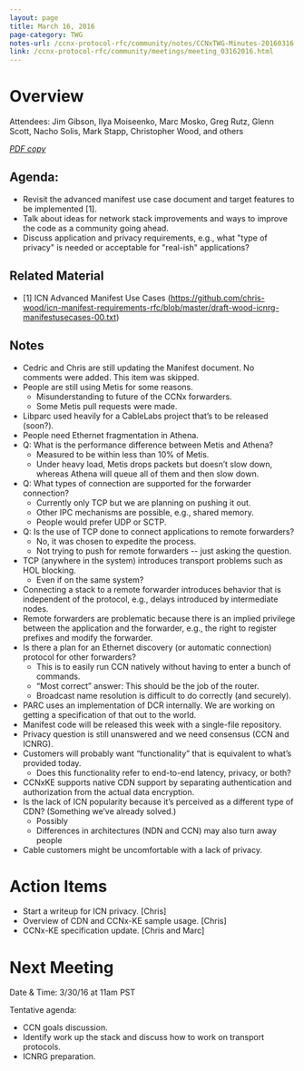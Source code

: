 ```yaml
---
layout: page
title: March 16, 2016
page-category: TWG
notes-url: /ccnx-protocol-rfc/community/notes/CCNxTWG-Minutes-20160316.pdf
link: /ccnx-protocol-rfc/community/meetings/meeting_03162016.html
---
```


# Overview

Attendees: Jim Gibson, Ilya Moiseenko, Marc Mosko, Greg Rutz, Glenn Scott, Nacho Solis, Mark Stapp, Christopher Wood, and others

[*PDF copy*](/ccnx-protocol-rfc/community/notes/CCNxTWG-Minutes-20160316.pdf)

## Agenda:

- Revisit the advanced manifest use case document and target features to be implemented [1].
- Talk about ideas for network stack improvements and ways to improve the code as a community going ahead.
- Discuss application and privacy requirements, e.g., what "type of privacy" is needed or acceptable for "real-ish" applications?

## Related Material

- [1] ICN Advanced Manifest Use Cases (https://github.com/chris-wood/icn-manifest-requirements-rfc/blob/master/draft-wood-icnrg-manifestusecases-00.txt)

## Notes

- Cedric and Chris are still updating the Manifest document. No comments were added. This item was skipped.
- People are still using Metis for some reasons.
    - Misunderstanding to future of the CCNx forwarders.
    - Some Metis pull requests were made.
- Libparc used heavily for a CableLabs project that’s to be released (soon?).
- People need Ethernet fragmentation in Athena.
- Q: What is the performance difference between Metis and Athena?
    - Measured to be within less than 10% of Metis.
    - Under heavy load, Metis drops packets but doesn’t slow down, whereas Athena will queue all of them and then slow down.
- Q: What types of connection are supported for the forwarder connection?
    - Currently only TCP but we are planning on pushing it out.
    - Other IPC mechanisms are possible, e.g., shared memory.
    - People would prefer UDP or SCTP.
- Q: Is the use of TCP done to connect applications to remote forwarders?
    - No, it was chosen to expedite the process.
    - Not trying to push for remote forwarders -- just asking the question.
- TCP (anywhere in the system) introduces transport problems such as HOL blocking.
    - Even if on the same system?
- Connecting a stack to a remote forwarder introduces behavior that is independent of the protocol, e.g., delays introduced by intermediate nodes.
- Remote forwarders are problematic because there is an implied privilege between the application and the forwarder, e.g., the right to register prefixes and modify the forwarder.
- Is there a plan for an Ethernet discovery (or automatic connection) protocol for other forwarders?
    - This is to easily run CCN natively without having to enter a bunch of commands.
    - “Most correct” answer: This should be the job of the router.
    - Broadcast name resolution is difficult to do correctly (and securely).
- PARC uses an implementation of DCR internally. We are working on getting a specification of that out to the world.
- Manifest code will be released this week with a single-file repository.
- Privacy question is still unanswered and we need consensus (CCN and ICNRG).
- Customers will probably want “functionality” that is equivalent to what’s provided today.
    - Does this functionality refer to end-to-end latency, privacy, or both?
- CCNxKE supports native CDN support by separating authentication and authorization from the actual data encryption.
- Is the lack of ICN popularity because it’s perceived as a different type of CDN? (Something we’ve already solved.)
    - Possibly
    - Differences in architectures (NDN and CCN) may also turn away people
- Cable customers might be uncomfortable with a lack of privacy.

# Action Items

- Start a writeup for ICN privacy. [Chris]
- Overview of CDN and CCNx-KE sample usage. [Chris]
- CCNx-KE specification update. [Chris and Marc]

# Next Meeting

Date & Time: 3/30/16 at 11am PST

Tentative agenda:

- CCN goals discussion.
- Identify work up the stack and discuss how to work on transport protocols.
- ICNRG preparation.
